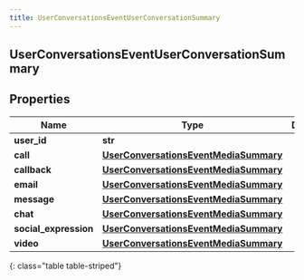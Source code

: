 ```yaml
---
title: UserConversationsEventUserConversationSummary
---
```

## UserConversationsEventUserConversationSummary

## Properties

|Name | Type | Description | Notes|
|------------ | ------------- | ------------- | -------------|
| **user_id** | **str** |  | [optional] |
| **call** | [**UserConversationsEventMediaSummary**](UserConversationsEventMediaSummary.html) |  | [optional] |
| **callback** | [**UserConversationsEventMediaSummary**](UserConversationsEventMediaSummary.html) |  | [optional] |
| **email** | [**UserConversationsEventMediaSummary**](UserConversationsEventMediaSummary.html) |  | [optional] |
| **message** | [**UserConversationsEventMediaSummary**](UserConversationsEventMediaSummary.html) |  | [optional] |
| **chat** | [**UserConversationsEventMediaSummary**](UserConversationsEventMediaSummary.html) |  | [optional] |
| **social_expression** | [**UserConversationsEventMediaSummary**](UserConversationsEventMediaSummary.html) |  | [optional] |
| **video** | [**UserConversationsEventMediaSummary**](UserConversationsEventMediaSummary.html) |  | [optional] |
{: class="table table-striped"}


